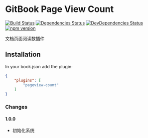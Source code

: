 # GitBook Page View Count

[![Build Status](https://travis-ci.org/todvora/gitbook-plugin-pageview-count.svg?branch=master)](https://travis-ci.org/todvora/gitbook-plugin-image-captions)
[![Dependencies Status](https://david-dm.org/todvora/gitbook-plugin-pageview-count/status.svg)](https://david-dm.org/todvora/gitbook-plugin-image-captions/)
[![DevDependencies Status](https://david-dm.org/todvora/gitbook-plugin-pageview-count/dev-status.svg)](https://david-dm.org/todvora/gitbook-plugin-image-captions/#info=devDependencies)
[![npm version](https://badge.fury.io/js/gitbook-plugin-pageview-count.svg)](https://badge.fury.io/js/gitbook-plugin-image-captions)


文档页面阅读数插件


## Installation
In your book.json add the plugin:
```json
{
    "plugins": [
        "pageview-count"
    ]
}
```

### Changes


#### 1.0.0
- 初始化系统

